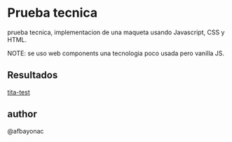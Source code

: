 # Prueba tecnica

prueba tecnica, implementacion de una maqueta usando Javascript, CSS y HTML.

NOTE: se uso web components una tecnologia poco usada pero vanilla JS.

## Resultados
[tita-test](https://afbayonac.github.io/tita-test)

## author

@afbayonac